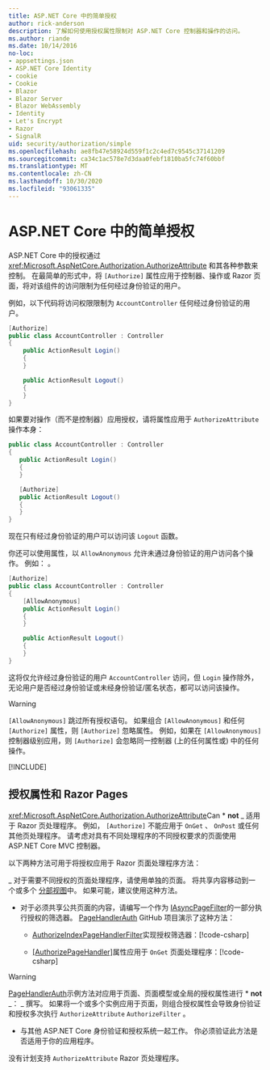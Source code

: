 ```yaml
---
title: ASP.NET Core 中的简单授权
author: rick-anderson
description: 了解如何使用授权属性限制对 ASP.NET Core 控制器和操作的访问。
ms.author: riande
ms.date: 10/14/2016
no-loc:
- appsettings.json
- ASP.NET Core Identity
- cookie
- Cookie
- Blazor
- Blazor Server
- Blazor WebAssembly
- Identity
- Let's Encrypt
- Razor
- SignalR
uid: security/authorization/simple
ms.openlocfilehash: ae8fb47e58924d559f1c2c4ed7c9545c37141209
ms.sourcegitcommit: ca34c1ac578e7d3daa0febf1810ba5fc74f60bbf
ms.translationtype: MT
ms.contentlocale: zh-CN
ms.lasthandoff: 10/30/2020
ms.locfileid: "93061335"
---
```

# <a name="simple-authorization-in-aspnet-core"></a>ASP.NET Core 中的简单授权

<a name="security-authorization-simple"></a>

ASP.NET Core 中的授权通过 <xref:Microsoft.AspNetCore.Authorization.AuthorizeAttribute> 和其各种参数来控制。 在最简单的形式中，将 `[Authorize]` 属性应用于控制器、操作或 Razor 页面，将对该组件的访问限制为任何经过身份验证的用户。

例如，以下代码将访问权限限制为 `AccountController` 任何经过身份验证的用户。

```csharp
[Authorize]
public class AccountController : Controller
{
    public ActionResult Login()
    {
    }

    public ActionResult Logout()
    {
    }
}
```

如果要对操作（而不是控制器）应用授权，请将属性应用于 `AuthorizeAttribute` 操作本身：

```csharp
public class AccountController : Controller
{
   public ActionResult Login()
   {
   }

   [Authorize]
   public ActionResult Logout()
   {
   }
}
```

现在只有经过身份验证的用户可以访问该 `Logout` 函数。

你还可以使用属性，以 `AllowAnonymous` 允许未通过身份验证的用户访问各个操作。 例如： 。

```csharp
[Authorize]
public class AccountController : Controller
{
    [AllowAnonymous]
    public ActionResult Login()
    {
    }

    public ActionResult Logout()
    {
    }
}
```

这将仅允许经过身份验证的用户 `AccountController` 访问，但 `Login` 操作除外，无论用户是否经过身份验证或未经身份验证/匿名状态，都可以访问该操作。

> [!WARNING]
> `[AllowAnonymous]` 跳过所有授权语句。 如果组合 `[AllowAnonymous]` 和任何 `[Authorize]` 属性，则 `[Authorize]` 忽略属性。 例如，如果在 `[AllowAnonymous]` 控制器级别应用，则 `[Authorize]` 会忽略同一控制器 (上的任何属性或) 中的任何操作。

[!INCLUDE[](~/includes/requireAuth.md)]

<a name="aarp"></a>

## <a name="authorize-attribute-and-no-locrazor-pages"></a>授权属性和 Razor Pages

<xref:Microsoft.AspNetCore.Authorization.AuthorizeAttribute>Can * **not** _ 适用于 Razor 页处理程序。 例如， `[Authorize]` 不能应用于 `OnGet` 、 `OnPost` 或任何其他页处理程序。 请考虑对具有不同处理程序的不同授权要求的页面使用 ASP.NET Core MVC 控制器。

以下两种方法可用于将授权应用于 Razor 页面处理程序方法：

_ 对于需要不同授权的页面处理程序，请使用单独的页面。 将共享内容移动到一个或多个 [分部视图](xref:mvc/views/partial)中。 如果可能，建议使用这种方法。
* 对于必须共享公共页面的内容，请编写一个作为 [IAsyncPageFilter](xref:Microsoft.AspNetCore.Mvc.Filters.IAsyncPageFilter.OnPageHandlerSelectionAsync%2A)的一部分执行授权的筛选器。 [PageHandlerAuth](https://github.com/dotnet/AspNetCore.Docs/tree/master/aspnetcore/security/authorization/simple/samples/3.1/PageHandlerAuth) GitHub 项目演示了这种方法：
  * [AuthorizeIndexPageHandlerFilter](https://github.com/dotnet/AspNetCore.Docs/blob/master/aspnetcore/security/authorization/simple/samples/3.1/PageHandlerAuth/AuthorizeIndexPageHandlerFilter.cs)实现授权筛选器：[!code-csharp[](~/security/authorization/simple/samples/3.1/PageHandlerAuth/Pages/Index.cshtml.cs?name=snippet)]

  * [[AuthorizePageHandler]](https://github.com/dotnet/AspNetCore.Docs/tree/master/aspnetcore/security/authorization/simple/samples/3.1/PageHandlerAuth/Pages/Index.cshtml.cs#L16)属性应用于 `OnGet` 页面处理程序：[!code-csharp[](~/security/authorization/simple/samples/3.1/PageHandlerAuth/AuthorizeIndexPageHandlerFilter.cs?name=snippet)]

> [!WARNING]
> [PageHandlerAuth](https://github.com/pranavkm/PageHandlerAuth)示例方法对应用于页面、页面模型或全局的授权属性进行 * **not** _： _ 撰写。 如果将一个或多个实例应用于页面，则组合授权属性会导致身份验证和授权多次执行 `AuthorizeAttribute` `AuthorizeFilter` 。
> * 与其他 ASP.NET Core 身份验证和授权系统一起工作。 你必须验证此方法是否适用于你的应用程序。

没有计划支持 `AuthorizeAttribute` Razor 页处理程序。 
